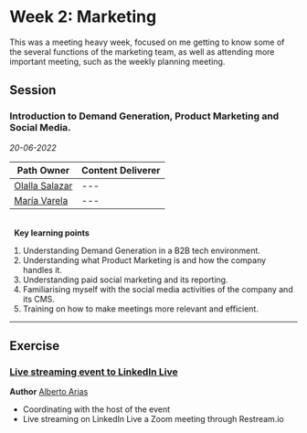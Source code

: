 # Week 2: Marketing
This was a meeting heavy week, focused on me getting to know some of the several functions of the marketing team, as well as attending more important meeting, such as the weekly planning meeting.

## Session
### Introduction to Demand Generation, Product Marketing and Social Media.

*20-06-2022*

<!-- (Do not change the line below!!!) -->
| **Path Owner** | **Content Deliverer** | 
| --- | --- |
| [Olalla Salazar](https://es.linkedin.com/in/olallasalazar) | --- |
| [María Varela](https://es.linkedin.com/in/varelamaria/en?trk=people-guest_people_search-card) | --- | \


\
&nbsp; <!-- (Do not change this and above line PLEASE!!!) -->
**Key learning points** <!-- (Do not change this line!!!) -->
1. Understanding Demand Generation in a B2B tech environment. 
2. Understanding what Product Marketing is and how the company handles it.
3. Understanding paid social marketing and its reporting.
4. Familiarising myself with the social media activities of the company and its CMS.
5. Training on how to make meetings more relevant and efficient.

****

## Exercise

<Statement>
  
### [Live streaming event to LinkedIn Live](https://www.linkedin.com/video/event/urn:li:ugcPost:6944950842831601664/)
**Author** [Alberto Arias](https://es.linkedin.com/in/alberto-arias-zhukov-9813a6205/en)
- Coordinating with the host of the event
- Live streaming on LinkedIn Live a Zoom meeting through Restream.io
